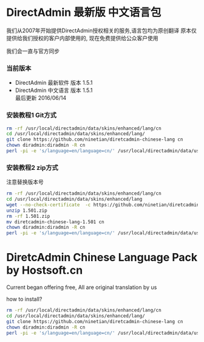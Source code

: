 # DirectAdmin 最新版 中文语言包
我们从2007年开始提供DirectAdmin授权相关的服务,语言包均为原创翻译
原本仅提供给我们授权的客户内部使用的, 现在免费提供给公众客户使用

我们会一直与官方同步
### 当前版本
* DirectAdmin 最新软件 版本  1.5.1
* DirectAdmin 中文语言 版本  1.5.1  
最后更新 2016/06/14

### 安装教程1 Git方式
```sh
rm -rf /usr/local/directadmin/data/skins/enhanced/lang/cn
cd /usr/local/directadmin/data/skins/enhanced/lang/
git clone https://github.com/ninetian/diretcadmin-chinese-lang cn
chown diradmin:diradmin -R cn
perl -pi -e 's/language=en/language=cn/' /usr/local/directadmin/data/users/*/user.conf
```

### 安装教程2 zip方式
   注意替换版本号
```sh
rm -rf /usr/local/directadmin/data/skins/enhanced/lang/cn
cd /usr/local/directadmin/data/skins/enhanced/lang
wget --no-check-certificate  -c https://github.com/ninetian/diretcadmin-chinese-lang/archive/1.501.zip
unzip 1.501.zip
rm -rf 1.501.zip
mv diretcadmin-chinese-lang-1.501 cn
chown diradmin:diradmin -R cn
perl -pi -e 's/language=en/language=cn/' /usr/local/directadmin/data/users/*/user.conf
```


# DiretcAdmin Chinese Language Pack by Hostsoft.cn

Current began offering free, All are original translation by us

how to install?


```sh
rm -rf /usr/local/directadmin/data/skins/enhanced/lang/cn
cd /usr/local/directadmin/data/skins/enhanced/lang/
git clone https://github.com/ninetian/diretcadmin-chinese-lang cn
chown diradmin:diradmin -R cn
perl -pi -e 's/language=en/language=cn/' /usr/local/directadmin/data/users/*/user.conf
```



